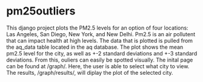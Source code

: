 # pm25outliers
This django project plots the PM2.5 levels for an option of four locations: Las Angeles, San Diego, New York, and New Delhi. Pm2.5 is an air pollutent that can impact health at high levels.
The data that is plotted is pulled from the aq_data table located in the aq database.
The plot shows the mean pm2.5 level for the city, as well as +-2 standard deviations and +-3 standard deviations.  From this, ouliers can easily be spotted visually.
The inital page can be found at /graph/. Here, the user is able to select what city to view.
The results, /graph/results/, will diplay the plot of the selected city.
